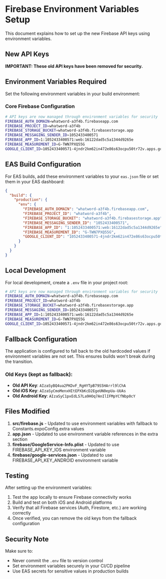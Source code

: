 # Firebase Environment Variables Setup

This document explains how to set up the new Firebase API keys using environment variables.

## New API Keys

**IMPORTANT: These old API keys have been removed for security.**

## Environment Variables Required

Set the following environment variables in your build environment:

### Core Firebase Configuration
```bash
# API keys are now managed through environment variables for security
FIREBASE_AUTH_DOMAIN=whatword-a3f4b.firebaseapp.com
FIREBASE_PROJECT_ID=whatword-a3f4b
FIREBASE_STORAGE_BUCKET=whatword-a3f4b.firebasestorage.app
FIREBASE_MESSAGING_SENDER_ID=1052433400571
FIREBASE_APP_ID=1:1052433400571:web:16122dad5c5a1344d9265e
FIREBASE_MEASUREMENT_ID=G-TWN7PXQ55G
GOOGLE_CLIENT_ID=1052433400571-4jndr2km62in472e86s63ocpu50tr72v.apps.googleusercontent.com
```

## EAS Build Configuration

For EAS builds, add these environment variables to your `eas.json` file or set them in your EAS dashboard:

```json
{
  "build": {
    "production": {
      "env": {
        "FIREBASE_AUTH_DOMAIN": "whatword-a3f4b.firebaseapp.com",
        "FIREBASE_PROJECT_ID": "whatword-a3f4b",
        "FIREBASE_STORAGE_BUCKET": "whatword-a3f4b.firebasestorage.app",
        "FIREBASE_MESSAGING_SENDER_ID": "1052433400571",
        "FIREBASE_APP_ID": "1:1052433400571:web:16122dad5c5a1344d9265e",
        "FIREBASE_MEASUREMENT_ID": "G-TWN7PXQ55G",
        "GOOGLE_CLIENT_ID": "1052433400571-4jndr2km62in472e86s63ocpu50tr72v.apps.googleusercontent.com"
      }
    }
  }
}
```

## Local Development

For local development, create a `.env` file in your project root:

```bash
# API keys are now managed through environment variables for security
FIREBASE_AUTH_DOMAIN=whatword-a3f4b.firebaseapp.com
FIREBASE_PROJECT_ID=whatword-a3f4b
FIREBASE_STORAGE_BUCKET=whatword-a3f4b.firebasestorage.app
FIREBASE_MESSAGING_SENDER_ID=1052433400571
FIREBASE_APP_ID=1:1052433400571:web:16122dad5c5a1344d9265e
FIREBASE_MEASUREMENT_ID=G-TWN7PXQ55G
GOOGLE_CLIENT_ID=1052433400571-4jndr2km62in472e86s63ocpu50tr72v.apps.googleusercontent.com
```

## Fallback Configuration

The application is configured to fall back to the old hardcoded values if environment variables are not set. This ensures builds won't break during the transition.

### Old Keys (kept as fallback):
- **Old API Key**: `AIzaSyBQ4ua2PKDvF_RgHYTpB79S5HArrl9lChA`
- **Old iOS Key**: `AIzaSyCmoMenxHItEPXbKcD2EgeUN0epUa-UUAs`
- **Old Android Key**: `AIzaSyC1pxEdLS7La9HOq7AnIlIFMpYCfNbp0cY`

## Files Modified

1. **src/firebase.js** - Updated to use environment variables with fallback to Constants.expoConfig.extra values
2. **app.json** - Updated to use environment variable references in the extra section
3. **firebase/GoogleService-Info.plist** - Updated to use FIREBASE_API_KEY_IOS environment variable
4. **firebase/google-services.json** - Updated to use FIREBASE_API_KEY_ANDROID environment variable

## Testing

After setting up the environment variables:

1. Test the app locally to ensure Firebase connectivity works
2. Build and test on both iOS and Android platforms
3. Verify that all Firebase services (Auth, Firestore, etc.) are working correctly
4. Once verified, you can remove the old keys from the fallback configuration

## Security Note

Make sure to:
- Never commit the `.env` file to version control
- Set environment variables securely in your CI/CD pipeline
- Use EAS secrets for sensitive values in production builds

